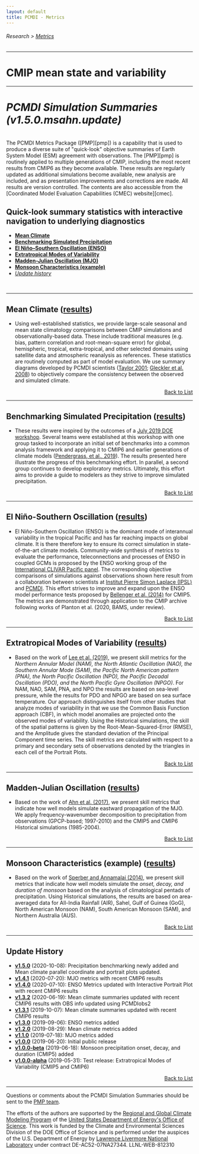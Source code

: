 ```yaml
---
layout: default
title: PCMDI - Metrics
---
```

###### Research > [Metrics][Metrics]
---

# CMIP mean state and variability
---
# <a name="top"></a>_PCMDI Simulation Summaries (v1.5.0.msahn.update)_

<br/>
The PCMDI Metrics Package ([PMP][pmp]) is a capability that is used to produce a diverse suite of "quick-look" objective summaries of Earth System Model (ESM) agreement with observations. The [PMP][pmp] is routinely applied to multiple generations of CMIP, including the most recent results from CMIP6 as they become available. These results are regularly updated as additional simulations become available, new analysis are included, and as presentation improvements and corrections are made. All results are version controlled.  The contents are also accessible from the [Coordinated Model Evaluation Capabilities (CMEC) website][cmec].

## Quick-look summary statistics with interactive navigation to underlying diagnostics 

- [**Mean Climate**](#mean_clim)
- [**Benchmarking Simulated Precipitation**](#precip)
- [**El Niño–Southern Oscillation (ENSO)**](#enso)
- [**Extratropical Modes of Variability**](#variability_modes)
- [**Madden-Julian Oscillation (MJO)**](#mjo)
- [**Monsoon Characteristics (example)**](#monsoon)
- [_Update history_](#updates)

<br/>

---
## <a name="mean_clim"></a>Mean Climate ([results][description_mean_clim])
- Using well-established statistics, we provide large-scale seasonal and mean state climatology comparisons between CMIP simulations and observationally-based data. These include traditional measures (e.g. bias, pattern correlation and root-mean-square error) for global, hemispheric, tropical, extra-tropical, and other selected domains using satellite data and atmospheric reanalysis as references. These statistics are routinely computed as part of model evaluation. We use summary diagrams developed by PCMDI scientists ([Taylor 2001][taylor2001]; [Gleckler et al. 2008][gleckler2008]) to objectively compare the consistency between the observed and simulated climate.

<p align="right"><a href="#top">Back to List</a></p>

---
## <a name="precip"></a>Benchmarking Simulated Precipitation ([results][description_precip])
- These results were inspired by the outcomes of a [July 2019 DOE workshop][doeworkshop2019]. Several teams were established at this workshop with one group tasked to incorporate an initial set of benchmarks into a common analysis framework and applying it to CMIP6 and earlier generations of climate models ([Pendergrass, et al., 2019][pendergrass2020]). The results presented here illustrate the progress of this benchmarking effort. In parallel, a second group continues to develop exploratory metrics.  Ultimately, this effort aims to provide a guide to modelers as they strive to improve simulated precipitation.

<p align="right"><a href="#top">Back to List</a></p>

---
## <a name="enso"></a>El Niño-Southern Oscillation ([results][description_enso])

- El Niño-Southern Oscillation (ENSO) is the dominant mode of interannual variability in the tropical Pacific and has far reaching impacts on global climate. It is there therefore key to ensure its correct simulation in state-of-the-art climate models. Community-wide synthesis of metrics to evaluate the performance, teleconnections and processes of ENSO in coupled GCMs is proposed by the ENSO working group of the [International CLIVAR Pacific panel][clivar_pacific]. The corresponding objective comparisons of simulations against observations shown here result from a collaboration between scientists at [Institut Pierre Simon Laplace (IPSL)][ipsl] and [PCMDI][pcmdi]. This effort strives to improve and expand upon the ENSO model performance tests proposed by [Bellenger et al. (2014)][Bellenger2014] for CMIP5. The metrics are demonstrated through application to the CMIP archive following works of Planton et al. (2020, BAMS, under review).

<p align="right"><a href="#top">Back to List</a></p>

---
## <a name="variability_modes"></a>Extratropical Modes of Variability ([results][description_variability])
- Based on the work of [Lee et al. (2019)][lee2019], we present skill metrics for the _Northern Annular Model (NAM), the North Atlantic Oscillation (NAO), the Southern Annular Mode (SAM), the Pacific North American pattern (PNA), the North Pacific Oscillation (NPO), the Pacific Decadal Oscillation (PDO), and the North Pacific Gyre Oscillation (NPGO)_. For NAM, NAO, SAM, PNA, and NPO the results are based on sea-level pressure, while the results for PDO and NPGO are based on sea surface temperature. Our approach distinguishes itself from other studies that analyze modes of variability in that we use the Common Basis Function approach (CBF), in which model anomalies are projected onto the observed modes of variability. Using the Historical simulations, the skill of the spatial patterns is given by the Root-Mean-Squared-Error (RMSE), and the Amplitude gives the standard deviation of the Principal Component time series. The skill metrics are calculated with respect to a primary and secondary sets of observations denoted by the triangles in each cell of the Portrait Plots. 

<p align="right"><a href="#top">Back to List</a></p>

---
## <a name="mjo"></a>Madden-Julian Oscillation ([results][description_mjo])
- Based on the work of [Ahn et al. (2017)][ahn2017], we present skill metrics that indicate how well models simulate eastward propagation of the MJO. We apply frequency-wavenumber decomposition to precipitation from observations (GPCP-based; 1997-2010) and the CMIP5 and CMIP6 Historical simulations (1985-2004).

<p align="right"><a href="#top">Back to List</a></p>

---
## <a name="monsoon"></a>Monsoon Characteristics (example) ([results][description_monsoon])
- Based on the work of [Sperber and Annamalai (2014)][sperber2004], we present skill metrics that indicate how well models simulate the _onset, decay, and duration of monsoon_ based on the analysis of climatological pentads of precipitation. Using Historical simulations, the results are based on area-averaged data for All-India Rainfall (AIR), Sahel, Gulf of Guinea (GoG), North American Monsoon (NAM), South American Monsoon (SAM), and Northern Australia (AUS). 

<p align="right"><a href="#top">Back to List</a></p>

---
## <a name="updates"></a>Update History
- [**v1.5.0**][v1.5.0] (2020-10-08): Precipitation benchmarking newly added and Mean climate parallel coordinate and portrait plots updated.
- [**v1.4.1**][v1.4.1] (2020-07-20): MJO metrics with recent CMIP6 results
- [**v1.4.0**][v1.4.0] (2020-07-10): ENSO Metrics updated with Interactive Portrait Plot with recent CMIP6 results
- [**v1.3.2**][v1.3.2] (2020-06-19): Mean climate summaries updated with recent CMIP6 results with OBS info updated using PCMDIobs2
- [**v1.3.1**][v1.3.1] (2019-10-07): Mean climate summaries updated with recent CMIP6 results
- [**v1.3.0**][v1.3.0] (2019-09-06): ENSO metrics added
- [**v1.2.0**][v1.2.0] (2019-08-29): Mean climate metrics added
- [**v1.1.0**][v1.1.0] (2019-07-18): MJO metrics added
- [**v1.0.0**][v1.0.0] (2019-06-20): Initial public release
- [**v1.0.0-beta**][v1.0.0-beta] (2019-06-18): Monsoon precipitation onset, decay, and duration (CMIP5) added
- [**v1.0.0-alpha**][v1.0.0-alpha] (2019-05-31): Test release: Extratropical Modes of Variability (CMIP5 and CMIP6)

<p align="right"><a href="#top">Back to List</a></p>

---

Questions or comments about the PCMDI Simulation Summaries should be sent to the [PMP team](mailto:pcmdi-metrics@llnl.gov).

The efforts of the authors are supported by the [Regional and Global Climate Modeling Program][RGMA] of the [United States Department of Energy's Office of Science][DOEOS]. This work is funded by the Climate and Environmental Sciences Division of the DOE Office of Science and is performed under the auspices of the U.S. Department of Energy by [Lawrence Livermore National Laboratory][LLNL] under contract DE-AC52-07NA27344. LLNL-WEB-812310

[latest]: {{site.baseurl}}/research/metrics/

[v1.5.0]: {{site.baseurl}}/research/metrics/v1.5.0
[v1.4.1]: {{site.baseurl}}/research/metrics/v1.4.1
[v1.4.0]: {{site.baseurl}}/research/metrics/v1.4.0
[v1.3.2]: {{site.baseurl}}/research/metrics/v1.3.2
[v1.3.1]: {{site.baseurl}}/research/metrics/v1.3.1
[v1.3.0]: {{site.baseurl}}/research/metrics/v1.3.0
[v1.2.0]: {{site.baseurl}}/research/metrics/v1.2.0
[v1.1.0]: {{site.baseurl}}/research/metrics/v1.1.0
[v1.0.0]: {{site.baseurl}}/research/metrics/v1.0.0
[v1.0.0-beta]: {{site.baseurl}}/research/metrics/v1.0.0-beta
[v1.0.0-alpha]: {{site.baseurl}}/research/metrics/v1.0.0-alpha

[description_mean_clim]: mean_clim
[description_variability]: variability_modes
[description_monsoon]: monsoon
[description_mjo]: mjo
[description_enso]: enso
[description_precip]: precip

[lee2019]: https://link.springer.com/article/10.1007/s00382-018-4355-4
[sperber2004]: https://doi.org/10.1007/s00382-014-2099-3
[ahn2017]: https://doi.org/10.1007/s00382-017-3558-4
[Bellenger2014]: https://doi.org/10.1007/s00382-013-1783-z
[gleckler2008]: https://agupubs.onlinelibrary.wiley.com/doi/full/10.1029/2007JD008972
[taylor2001]: https://agupubs.onlinelibrary.wiley.com/doi/abs/10.1029/2000JD900719
[pendergrass2020]: https://doi.org/10.1175/BAMS-D-19-0318.1
[doeworkshop2019]: https://climatemodeling.science.energy.gov/news/doe-hosts-precipitation-metrics-workshop

[Metrics]:{{site.baseurl}}/research/metrics/

[RGMA]: https://climatemodeling.science.energy.gov/program/regional-global-model-analysis
[DOEOS]: https://www.energy.gov/science/office-science
[LLNL]: https://www.llnl.gov/
[clivar_pacific]: http://www.clivar.org/clivar-panels/pacific
[pcmdi]: https://pcmdi.llnl.gov/
[ipsl]: https://www.ipsl.fr/en/
[cmec]: https://cmec.llnl.gov/results/physical.html
[pmp]: https://github.com/PCMDI/pcmdi_metrics
